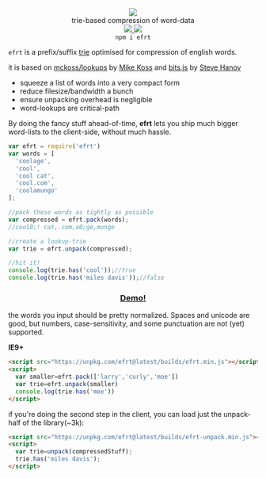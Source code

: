 <div align="center">
  <img src="https://cloud.githubusercontent.com/assets/399657/23590290/ede73772-01aa-11e7-8915-181ef21027bc.png" />
  <div>trie-based compression of word-data</div>
  <a href="https://npmjs.org/package/efrt">
    <img src="https://img.shields.io/npm/v/efrt.svg?style=flat-square" />
  </a>
  <a href="https://nodejs.org/api/documentation.html#documentation_stability_index">
    <img src="https://img.shields.io/badge/stability-stable-green.svg?style=flat-square" />
  </a>
</div>

<div align="center">
  <code>npm i efrt</code>
</div>

`efrt` is a prefix/suffix [trie](https://en.wikipedia.org/wiki/Trie) optimised for compression of english words.

it is based on [mckoss/lookups](https://github.com/mckoss/lookups) by [Mike Koss](https://github.com/mckoss)
 and [bits.js](http://stevehanov.ca/blog/index.php?id=120) by [Steve Hanov](https://twitter.com/smhanov)

 * squeeze a list of words into a very compact form
 * reduce filesize/bandwidth a bunch
 * ensure unpacking overhead is negligible
 * word-lookups are critical-path

By doing the fancy stuff ahead-of-time, **efrt** lets you ship much bigger word-lists to the client-side, without much hassle.

```js
var efrt = require('efrt')
var words = [
  'coolage',
  'cool',
  'cool cat',
  'cool.com',
  'coolamungo'
];

//pack these words as tightly as possible
var compressed = efrt.pack(words);
//cool0;! cat,.com,a0;ge,mungo

//create a lookup-trie
var trie = efrt.unpack(compressed);

//hit it!
console.log(trie.has('cool'));//true
console.log(trie.has('miles davis'));//false
```

<h3 align="center">
  <a href="https://rawgit.com/nlp-compromise/efrt/master/demo/index.html">Demo!</a>
</h3>


the words you input should be pretty normalized. Spaces and unicode are good, but numbers, case-sensitivity, and some punctuation are not (yet) supported.

**IE9+**
```html
<script src="https://unpkg.com/efrt@latest/builds/efrt.min.js"></script>
<script>
  var smaller=efrt.pack(['larry','curly','moe'])
  var trie=efrt.unpack(smaller)
  console.log(trie.has('moe'))
</script>
```

if you're doing the second step in the client, you can load just the unpack-half of the library(~3k):
```html
<script src="https://unpkg.com/efrt@latest/builds/efrt-unpack.min.js"></script>
<script>
  var trie=unpack(compressedStuff);
  trie.has('miles davis');
</script>
```
